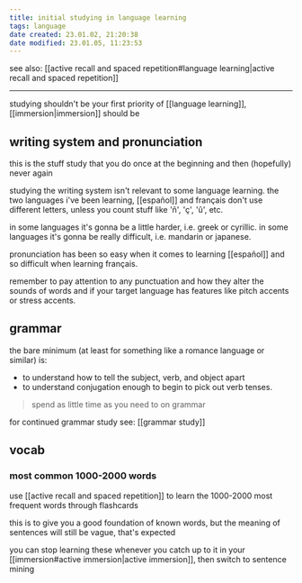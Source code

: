 ```yaml
---
title: initial studying in language learning
tags: language
date created: 23.01.02, 21:20:38
date modified: 23.01.05, 11:23:53
---
```


see also: [[active recall and spaced repetition#language learning|active recall and spaced repetition]]

---

studying shouldn't be your first priority of [[language learning]], [[immersion|immersion]] should be

## writing system and pronunciation

this is the stuff study that you do once at the beginning and then (hopefully) never again

studying the writing system isn't relevant to some language learning. the two languages i've been learning, [[español]] and français don't use different letters, unless you count stuff like 'ñ', 'ç', 'û', etc.

in some languages it's gonna be a little harder, i.e. greek or cyrillic. in some languages it's gonna be really difficult, i.e. mandarin or japanese.

pronunciation has been so easy when it comes to learning [[español]] and so difficult when learning français.

remember to pay attention to any punctuation and how they alter the sounds of words and if your target language has features like pitch accents or stress accents.

## grammar

the bare minimum (at least for something like a romance language or similar) is:

- to understand how to tell the subject, verb, and object apart
- to understand conjugation enough to begin to pick out verb tenses.

> spend as little time as you need to on grammar

for continued grammar study see: [[grammar study]]

## vocab

### most common 1000-2000 words

use [[active recall and spaced repetition]] to learn the 1000-2000 most frequent words through flashcards

this is to give you a good foundation of known words, but the meaning of sentences will still be vague, that's expected

you can stop learning these whenever you catch up to it in your [[immersion#active immersion|active immersion]], then switch to sentence mining
